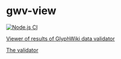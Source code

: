 # gwv-view

[![Node.js CI](https://github.com/kurgm/gwv-view/workflows/Node.js%20CI/badge.svg)](https://github.com/kurgm/gwv-view/actions?query=workflow%3A%22Node.js+CI%22)

[Viewer of results of GlyphWiki data validator](https://kurgm.github.io/gwv-view/)

[The validator](https://github.com/kurgm/gwv)
